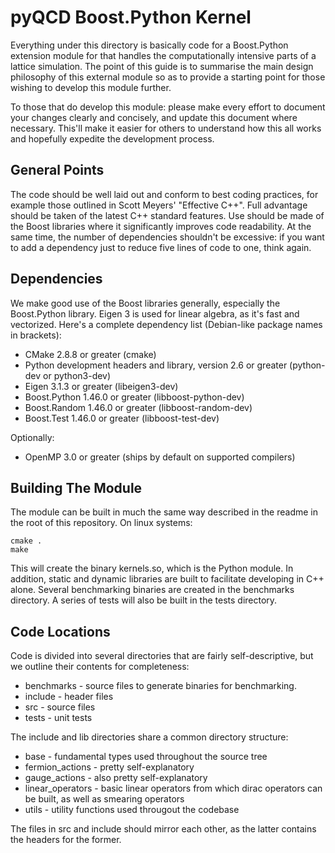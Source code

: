 pyQCD Boost.Python Kernel
=========================
Everything under this directory is basically code for a Boost.Python extension
module for that handles the computationally intensive parts of a lattice
simulation. The point of this guide is to summarise the main design philosophy
of this external module so as to provide a starting point for those wishing to
develop this module further.

To those that do develop this module: please make every effort to document your
changes clearly and concisely, and update this document where necessary. This'll
make it easier for others to understand how this all works and hopefully
expedite the development process.

General Points
--------------
The code should be well laid out and conform to best coding practices, for
example those outlined in Scott Meyers' "Effective C++". Full advantage should
be taken of the latest C++ standard features. Use should be made of the Boost
libraries where it significantly improves code readability. At the same time,
the number of dependencies shouldn't be excessive: if you want to add a
dependency just to reduce five lines of code to one, think again.

Dependencies
------------
We make good use of the Boost libraries generally, especially the Boost.Python
library. Eigen 3 is used for linear algebra, as it's fast and vectorized. Here's
a complete dependency list (Debian-like package names in brackets):

* CMake 2.8.8 or greater (cmake)
* Python development headers and library, version 2.6 or greater (python-dev or python3-dev)
* Eigen 3.1.3 or greater (libeigen3-dev)
* Boost.Python 1.46.0 or greater (libboost-python-dev)
* Boost.Random 1.46.0 or greater (libboost-random-dev)
* Boost.Test 1.46.0 or greater (libboost-test-dev)

Optionally:

* OpenMP 3.0 or greater (ships by default on supported compilers)

Building The Module
-------------------
The module can be built in much the same way described in the readme in the root
of this repository. On linux systems:

    cmake .
    make

This will create the binary kernels.so, which is the Python module. In addition,
static and dynamic libraries are built to facilitate developing in C++ alone.
Several benchmarking binaries are created in the benchmarks directory. A series
of tests will also be built in the tests directory.

Code Locations
--------------
Code is divided into several directories that are fairly self-descriptive, but
we outline their contents for completeness:

* benchmarks - source files to generate binaries for benchmarking.
* include - header files
* src - source files
* tests - unit tests

The include and lib directories share a common directory structure:

* base - fundamental types used throughout the source tree
* fermion_actions - pretty self-explanatory
* gauge_actions - also pretty self-explanatory
* linear_operators - basic linear operators from which dirac operators can be built, as well as smearing operators
* utils - utility functions used througout the codebase

The files in src and include should mirror each other, as the latter contains
the headers for the former.